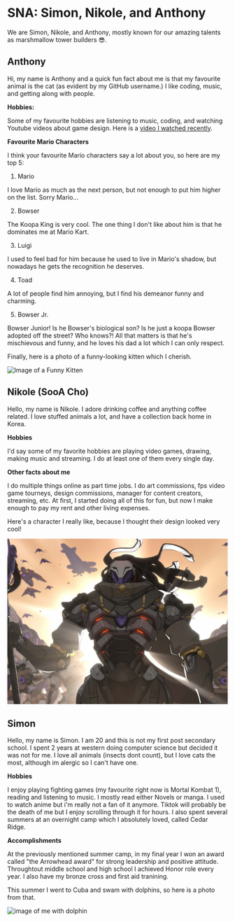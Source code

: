 # SNA: Simon, Nikole, and Anthony

We are Simon, Nikole, and Anthony, mostly known for our amazing talents as marshmallow tower builders 😎.

## Anthony

Hi, my name is Anthony and a quick fun fact about me is that my favourite animal is the cat (as evident by my GitHub username.) I like coding, music, and getting along with people.

**Hobbies:**

Some of my favourite hobbies are listening to music, coding, and watching Youtube videos about game design. Here is a [video I watched recently](https://www.youtube.com/watch?v=HaOfb8FRfmE).

**Favourite Mario Characters**

I think your favourite Mario characters say a lot about you, so here are my top 5:

1. Mario

I love Mario as much as the next person, but not enough to put him higher on the list. Sorry Mario...

2. Bowser

The Koopa King is very cool. The one thing I don't like about him is that he dominates me at Mario Kart.

3. Luigi

I used to feel bad for him because he used to live in Mario's shadow, but nowadays he gets the recognition he deserves.

4. Toad

A lot of people find him annoying, but I find his demeanor funny and charming.

5. Bowser Jr.

Bowser Junior! Is he Bowser's biological son? Is he just a koopa Bowser adopted off the street? Who knows?! All that matters is that he's mischievous and funny, and he loves his dad a lot which I can only respect.

Finally, here is a photo of a funny-looking kitten which I cherish.

![Image of a Funny Kitten](images/funny_cat.jpg)


## Nikole (SooA Cho)

Hello, my name is Nikole. I adore drinking coffee and anything coffee related. I love stuffed animals a lot, and have a collection back home in Korea.

**Hobbies**

I'd say some of my favorite hobbies are playing video games, drawing, making music and streaming. I do at least one of them every single day.

**Other facts about me**

I do multiple things online as part time jobs. I do art commissions, fps video game tourneys, design commissions, manager for content creators, streaming, etc. At first, I started doing all of this for fun, but now I make enough to pay my rent and other living expenses.

Here's a character I really like, because I thought their design looked very cool!

![Image of Ramattra](images/ramattra_overwatch_1.jpg)
## Simon

Hello, my name is Simon. I am 20 and this is not my first post secondary school. I spent 2 years at western doing computer science but decided it was not for me. I love all animals (insects dont count), but I love cats the most, although im alergic so I can't have one. 

**Hobbies**

I enjoy playing fighting games (my favourite right now is Mortal Kombat 1), reading and listening to music. I mostly read either Novels or manga. I used to watch anime but i'm really not a fan of it anymore. Tiktok will probably be the death of me but I enjoy scrolling through it for hours. I also spent several summers at an overnight camp which I absolutely loved, called Cedar Ridge.

**Accomplishments**

At the previously mentioned summer camp, in my final year I won an award called "the Arrowhead award" for strong leadership and positive attitude. Throughtout middle school and high school I achieved Honor role every year. I also have my bronze cross and first aid tranining. 

This summer I went to Cuba and swam with dolphins, so here is a photo from that.

![image of me with dolphin](images/swim.JPG)
